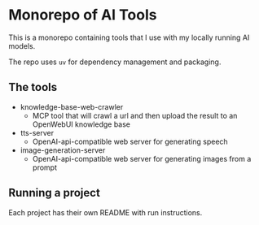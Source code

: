# Monorepo of AI Tools

This is a monorepo containing tools that I use with my locally running AI models.

The repo uses `uv` for dependency management and packaging.

## The tools
- knowledge-base-web-crawler
  - MCP tool that will crawl a url and then upload the result to an OpenWebUI knowledge base
- tts-server
  - OpenAI-api-compatible web server for generating speech 
- image-generation-server
  - OpenAI-api-compatible web server for generating images from a prompt

## Running a project

Each project has their own README with run instructions.
